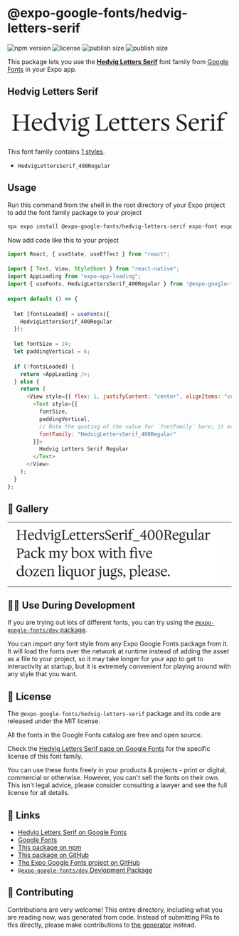 # @expo-google-fonts/hedvig-letters-serif

![npm version](https://flat.badgen.net/npm/v/@expo-google-fonts/hedvig-letters-serif)
![license](https://flat.badgen.net/github/license/expo/google-fonts)
![publish size](https://flat.badgen.net/packagephobia/install/@expo-google-fonts/hedvig-letters-serif)
![publish size](https://flat.badgen.net/packagephobia/publish/@expo-google-fonts/hedvig-letters-serif)

This package lets you use the [**Hedvig Letters Serif**](https://fonts.google.com/specimen/Hedvig+Letters+Serif) font family from [Google Fonts](https://fonts.google.com/) in your Expo app.

## Hedvig Letters Serif

![Hedvig Letters Serif](./font-family.png)

This font family contains [1 styles](#-gallery).

- `HedvigLettersSerif_400Regular`

## Usage

Run this command from the shell in the root directory of your Expo project to add the font family package to your project

```sh
npx expo install @expo-google-fonts/hedvig-letters-serif expo-font expo-app-loading
```

Now add code like this to your project

```js
import React, { useState, useEffect } from "react";

import { Text, View, StyleSheet } from "react-native";
import AppLoading from "expo-app-loading";
import { useFonts, HedvigLettersSerif_400Regular } from '@expo-google-fonts/hedvig-letters-serif';

export default () => {

  let [fontsLoaded] = useFonts({
    HedvigLettersSerif_400Regular
  });

  let fontSize = 24;
  let paddingVertical = 6;

  if (!fontsLoaded) {
    return <AppLoading />;
  } else {
    return (
      <View style={{ flex: 1, justifyContent: "center", alignItems: "center" }}>
        <Text style={{
          fontSize,
          paddingVertical,
          // Note the quoting of the value for `fontFamily` here; it expects a string!
          fontFamily: "HedvigLettersSerif_400Regular"
        }}>
          Hedvig Letters Serif Regular
        </Text>
      </View>
    );
  }
};
```

## 🔡 Gallery


||||
|-|-|-|
|![HedvigLettersSerif_400Regular](./HedvigLettersSerif_400Regular.ttf.png)||||


## 👩‍💻 Use During Development

If you are trying out lots of different fonts, you can try using the [`@expo-google-fonts/dev` package](https://github.com/expo/google-fonts/tree/master/font-packages/dev#readme).

You can import _any_ font style from any Expo Google Fonts package from it. It will load the fonts over the network at runtime instead of adding the asset as a file to your project, so it may take longer for your app to get to interactivity at startup, but it is extremely convenient for playing around with any style that you want.


## 📖 License

The `@expo-google-fonts/hedvig-letters-serif` package and its code are released under the MIT license.

All the fonts in the Google Fonts catalog are free and open source.

Check the [Hedvig Letters Serif page on Google Fonts](https://fonts.google.com/specimen/Hedvig+Letters+Serif) for the specific license of this font family.

You can use these fonts freely in your products & projects - print or digital, commercial or otherwise. However, you can't sell the fonts on their own. This isn't legal advice, please consider consulting a lawyer and see the full license for all details.

## 🔗 Links

- [Hedvig Letters Serif on Google Fonts](https://fonts.google.com/specimen/Hedvig+Letters+Serif)
- [Google Fonts](https://fonts.google.com/)
- [This package on npm](https://www.npmjs.com/package/@expo-google-fonts/hedvig-letters-serif)
- [This package on GitHub](https://github.com/expo/google-fonts/tree/master/font-packages/hedvig-letters-serif)
- [The Expo Google Fonts project on GitHub](https://github.com/expo/google-fonts)
- [`@expo-google-fonts/dev` Devlopment Package](https://github.com/expo/google-fonts/tree/master/font-packages/dev)

## 🤝 Contributing

Contributions are very welcome! This entire directory, including what you are reading now, was generated from code. Instead of submitting PRs to this directly, please make contributions to [the generator](https://github.com/expo/google-fonts/tree/master/packages/generator) instead.
